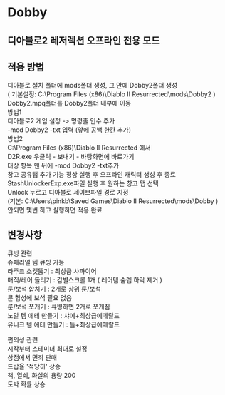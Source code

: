 # Dobby
디아블로2 레저렉션 오프라인 전용 모드
--
적용 방법
--
디아블로 설치 폴더에 mods폴더 생성, 그 안에 Dobby2폴더 생성 \
( 기본설정: C:\Program Files (x86)\Diablo II Resurrected\mods\Dobby2 ) \
Dobby2.mpq폴더를 Dobby2폴더 내부에 이동 \
방법1\
디아블로2 게임 설정 -> 명령줄 인수 추가 \
 -mod Dobby2 -txt 입력 (앞에 공백 한칸 추가) \
방법2 \
C:\Program Files (x86)\Diablo II Resurrected 에서 \
D2R.exe 우클릭 - 보내기 - 바탕화면에 바로가기 \
대상 항목 맨 뒤에 -mod Dobby2 -txt추가\
창고 공유탭 추가 기능
정상 실행 후 오프라인 캐릭터 생성 후 종료\
StashUnlockerExp.exe파일 실행 후 원하는 창고 탭 선택\
Unlock 누르고 디아블로 세이브파일 경로 지정\
(기본: C:\Users\pinkb\Saved Games\Diablo II Resurrected\mods\Dobby )\
안되면 몇번 하고 실행하면 적용 완료

변경사항 
--
큐빙 관련\
슈페리얼 템 큐빙 가능\
라주크 소켓뚫기 : 최상급 사파이어\
매직/레어 돌리기 : 감별스크롤 1개 ( 레어템 숨렙 하락 제거 )\
룬/보석 합치기 : 2개로 상위 룬/보석\
룬 합성에 보석 필요 없음\
룬/보석 쪼개기 : 큐빙하면 2개로 쪼개짐\
노말 템 에테 만들기 : 샤에+최상급에메랄드\
유니크 템 에테 만들기 : 돌+최상급에메랄드

편의성 관련\
시작부터 스테미너 최대로 설정\
상점에서 면죄 판매\
드랍율 '적당히' 상승\
책, 열쇠, 화살의 용량 200\
도박 확률 상승
